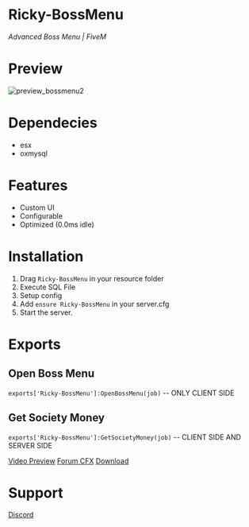 # **Ricky-BossMenu**
*Advanced Boss Menu | FiveM*

# Preview
![preview_bossmenu2](https://github.com/R1CKY6/Ricky-BossMenu/assets/100082886/a74f57b0-a157-4c59-a0ce-f50db4b3c6eb)


# Dependecies
- esx
- oxmysql

# Features
- Custom UI
- Configurable
- Optimized (0.0ms idle)

# Installation
1. Drag `Ricky-BossMenu` in your resource folder
2. Execute SQL File
3. Setup config
4. Add `ensure Ricky-BossMenu` in your server.cfg
5. Start the server.

# Exports
## Open Boss Menu
`exports['Ricky-BossMenu']:OpenBossMenu(job)` -- ONLY CLIENT SIDE

## Get Society Money
`exports['Ricky-BossMenu']:GetSocietyMoney(job)` -- CLIENT SIDE AND SERVER SIDE


[Video Preview](https://www.youtube.com/watch?v=IbNaZRQycik)
[Forum CFX](https://forum.cfx.re/t/release-free-esx-qbcore-advanced-reward-system/5177016)
[Download](https://github.com/R1CKY6/Ricky-BossMenu)

# Support
[Discord](https://discord.gg/tHAbhd94vS)
